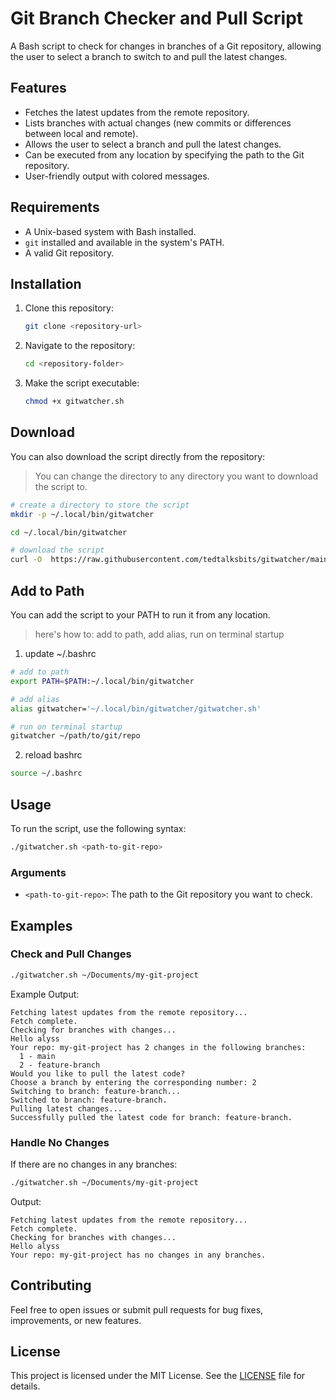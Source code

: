 # Git Branch Checker and Pull Script

A Bash script to check for changes in branches of a Git repository, allowing the user to select a branch to switch to and pull the latest changes.

## Features

- Fetches the latest updates from the remote repository.
- Lists branches with actual changes (new commits or differences between local and remote).
- Allows the user to select a branch and pull the latest changes.
- Can be executed from any location by specifying the path to the Git repository.
- User-friendly output with colored messages.

## Requirements

- A Unix-based system with Bash installed.
- `git` installed and available in the system's PATH.
- A valid Git repository.

## Installation

1. Clone this repository:
   ```bash
   git clone <repository-url>
   ```
2. Navigate to the repository:
   ```bash
   cd <repository-folder>
   ```
3. Make the script executable:
   ```bash
   chmod +x gitwatcher.sh
   ```

## Download

You can also download the script directly from the repository:

> You can change the directory to any directory you want to download the script to.

```bash
# create a directory to store the script
mkdir -p ~/.local/bin/gitwatcher

cd ~/.local/bin/gitwatcher

# download the script
curl -O  https://raw.githubusercontent.com/tedtalksbits/gitwatcher/main/gitwatcher.sh
```

## Add to Path

You can add the script to your PATH to run it from any location.

> here's how to: add to path, add alias, run on terminal startup

1.  update ~/.bashrc

```bash
# add to path
export PATH=$PATH:~/.local/bin/gitwatcher

# add alias
alias gitwatcher='~/.local/bin/gitwatcher/gitwatcher.sh'

# run on terminal startup
gitwatcher ~/path/to/git/repo

```

2.  reload bashrc

```bash
source ~/.bashrc
```

## Usage

To run the script, use the following syntax:

```bash
./gitwatcher.sh <path-to-git-repo>
```

### Arguments

- `<path-to-git-repo>`: The path to the Git repository you want to check.

## Examples

### Check and Pull Changes

```bash
./gitwatcher.sh ~/Documents/my-git-project
```

Example Output:

```
Fetching latest updates from the remote repository...
Fetch complete.
Checking for branches with changes...
Hello alyss
Your repo: my-git-project has 2 changes in the following branches:
  1 - main
  2 - feature-branch
Would you like to pull the latest code?
Choose a branch by entering the corresponding number: 2
Switching to branch: feature-branch...
Switched to branch: feature-branch.
Pulling latest changes...
Successfully pulled the latest code for branch: feature-branch.
```

### Handle No Changes

If there are no changes in any branches:

```bash
./gitwatcher.sh ~/Documents/my-git-project
```

Output:

```
Fetching latest updates from the remote repository...
Fetch complete.
Checking for branches with changes...
Hello alyss
Your repo: my-git-project has no changes in any branches.
```

## Contributing

Feel free to open issues or submit pull requests for bug fixes, improvements, or new features.

## License

This project is licensed under the MIT License. See the [LICENSE](LICENSE) file for details.
